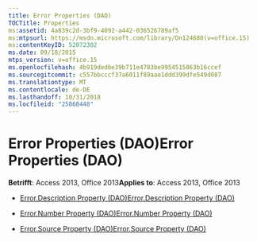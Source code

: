 ```yaml
---
title: Error Properties (DAO)
TOCTitle: Properties
ms:assetid: 4a839c2d-3bf9-4092-a442-036526789af5
ms:mtpsurl: https://msdn.microsoft.com/library/Dn124680(v=office.15)
ms:contentKeyID: 52072302
ms.date: 09/18/2015
mtps_version: v=office.15
ms.openlocfilehash: 4b919ded6e39b711e4783be9954515063b16ccef
ms.sourcegitcommit: c557bbcccf37a6011f89aae1ddd399dfe549d087
ms.translationtype: MT
ms.contentlocale: de-DE
ms.lasthandoff: 10/31/2018
ms.locfileid: "25868448"
---
```

# <a name="error-properties-dao"></a><span data-ttu-id="4b756-102">Error Properties (DAO)</span><span class="sxs-lookup"><span data-stu-id="4b756-102">Error Properties (DAO)</span></span>


<span data-ttu-id="4b756-103">**Betrifft**: Access 2013, Office 2013</span><span class="sxs-lookup"><span data-stu-id="4b756-103">**Applies to**: Access 2013, Office 2013</span></span>



  - [<span data-ttu-id="4b756-104">Error.Description Property (DAO)</span><span class="sxs-lookup"><span data-stu-id="4b756-104">Error.Description Property (DAO)</span></span>](error-description-property-dao.md)

  - [<span data-ttu-id="4b756-105">Error.Number Property (DAO)</span><span class="sxs-lookup"><span data-stu-id="4b756-105">Error.Number Property (DAO)</span></span>](error-number-property-dao.md)

  - [<span data-ttu-id="4b756-106">Error.Source Property (DAO)</span><span class="sxs-lookup"><span data-stu-id="4b756-106">Error.Source Property (DAO)</span></span>](error-source-property-dao.md)

